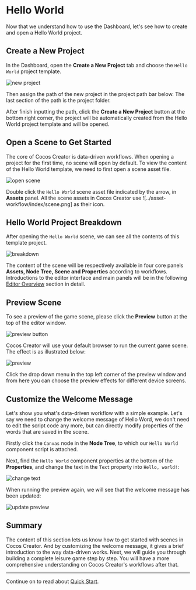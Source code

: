 # Hello World

Now that we understand how to use the Dashboard, let's see how to create and open a Hello World project.

## Create a New Project

In the Dashboard, open the **Create a New Project** tab and choose the `Hello World` project template.

![new project](dashboard/new_project.jpg)

Then assign the path of the new project in the project path bar below. The last section of the path is the project folder.

After finish inputting the path, click the **Create a New Project** button at the bottom right corner, the project will be automatically created from the Hello World project template and will be opened.

## Open a Scene to Get Started

The core of Cocos Creator is data-driven workflows. When opening a project for the first time, no scene will open by default. To view the content of the Hello World template, we need to first open a scene asset file.

![open scene](hello-world/open_scene.jpg)

Double click the `Hello World` scene asset file indicated by the arrow, in **Assets** panel. All the scene assets in Cocos Creator use ![../asset-workflow/index/scene.png] as their icon.

## Hello World Project Breakdown

After opening the `Hello World` scene, we can see all the contents of this template project.

![breakdown](hello-world/breakdown.jpg)

The content of the scene will be respectively available in four core panels **Assets, Node Tree, Scene and Properties** according to workflows. Introductions to the editor interface and main panels will be in the following [Editor Overview](../basics/editor-overview.md) section in detail.

## Preview Scene

To see a preview of the game scene, please click the **Preview** button at the top of the editor window.

![preview button](hello-world/preview_button.jpg)

Cocos Creator will use your default browser to run the current game scene. The effect is as illustrated below:

![preview](hello-world/preview.jpg)

Click the drop down menu in the top left corner of the preview window and from here you can choose the preview effects for different device screens.

## Customize the Welcome Message

Let's show you what's data-driven workflow with a simple example. Let's say we need to change the welcome message of Hello Word, we don't need to edit the script code any more, but can directly modify properties of the words that are saved in the scene.

Firstly click the `Canvas` node in the **Node Tree**, to which our `Hello World` component script is attached.

Next, find the `Hello World` component properties at the bottom of the **Properties**, and change the text in the `Text` property into `Hello, world!`:

![change text](hello-world/change_text.jpg)

When running the preview again, we will see that the welcome message has been updated:

![update preview](hello-world/update_preview.jpg)

## Summary

The content of this section lets us know how to get started with scenes in Cocos Creator. And by customizing the welcome message, it gives a brief introduction to the way data-driven works. Next, we will guide you through building a complete leisure game step by step. You will have a more comprehensive understanding on Cocos Creator's workflows after that.

---

Continue on to read about [Quick Start](quick-start.md).
